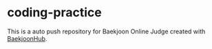 # coding-practice
This is a auto push repository for Baekjoon Online Judge created with [BaekjoonHub](https://github.com/BaekjoonHub/BaekjoonHub).
